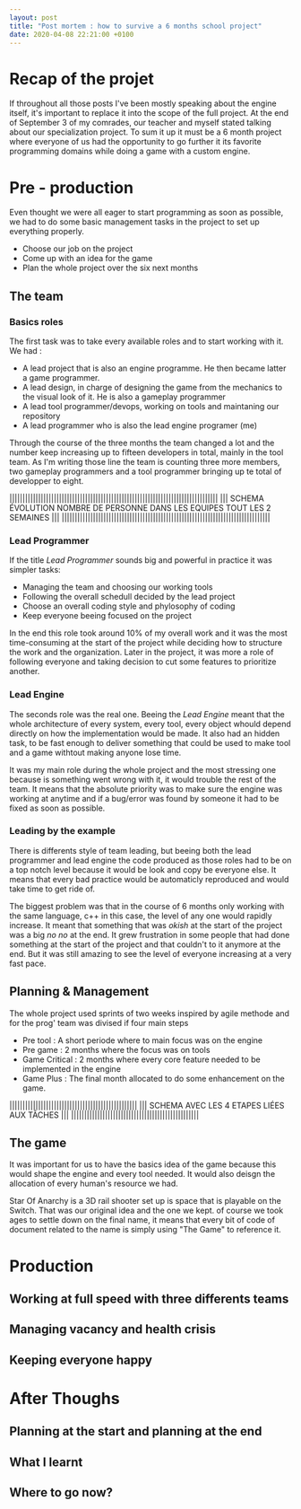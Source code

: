 ```yaml
---
layout: post
title: "Post mortem : how to survive a 6 months school project"
date: 2020-04-08 22:21:00 +0100
---
```


# Recap of the projet
If throughout all those posts I've been mostly speaking about the engine itself, it's important to replace it into the scope of the full project. At the end of September 3 of my comrades, our teacher and myself stated talking about our specialization project. To sum it up it must be a 6 month project where everyone of us had the opportunity to go further it its favorite programming domains while doing a game with a custom engine.

# Pre - production

Even thought we were all eager to start programming as soon as possible, we had to do some basic management tasks in the project to set up everything properly. 
- Choose our job on the project
- Come up with an idea for the game
- Plan the whole project over the six next months

## The team

### Basics roles

The first task was to take every available roles and to start working with it. We had :
- A lead project that is also an engine programme. He then became latter a game programmer.
- A lead design, in charge of designing the game from the mechanics to the visual look of it. He is also a gameplay programmer
- A lead tool programmer/devops, working on tools and maintaning our repository
- A lead programmer who is also the lead engine programer (me)

Through the course of the three months the team changed a lot and the number keep increasing up to fifteen developers in total, mainly in the tool team. As I'm writing those line the team is counting three more members, two gameplay programmers and a tool programmer bringing up te total of developper to eight.

||||||||||||||||||||||||||||||||||||||||||||||||||||||||||||||||||||||||||||||||
||| SCHEMA ÉVOLUTION NOMBRE DE PERSONNE DANS LES EQUIPES TOUT LES 2 SEMAINES |||
||||||||||||||||||||||||||||||||||||||||||||||||||||||||||||||||||||||||||||||||

### Lead Programmer
If the title _Lead Programmer_ sounds big and powerful in practice it was simpler tasks:
- Managing the team and choosing our working tools
- Following the overall schedull decided by the lead project 
- Choose an overall coding style and phylosophy of coding
- Keep everyone beeing focused on the project

In the end this role took around 10% of my overall work and it was the most time-consuming at the start of the project while deciding how to structure the work and the organization. Later in the project, it was more a role of following everyone and taking decision to cut some features to prioritize another.

### Lead Engine

The seconds role was the real one. Beeing the _Lead Engine_ meant that the  whole architecture of every system, every tool, every object whould depend directly on how the implementation would be made. It also had an hidden task, to be fast enough to deliver something that could be used to make tool and a game withtout making anyone lose time. 

It was my main role during the whole project and the most stressing one because is something went wrong with it, it would trouble the rest of the team. It means that the absolute priority was to make sure the engine was working at anytime and if a bug/error was found by someone it had to be fixed as soon as possible. 

### Leading by the example

There is differents style of team leading, but beeing both the lead programmer and lead engine the code produced as those roles had to be on a top notch level because it would be look and copy be everyone else. It means that every bad practice would be automaticly reproduced and would take time to get ride of. 

The biggest problem was that in the course of 6 months only working with the same language, c++ in this case, the level of any one would rapidly increase. It meant that something that was _okish_ at the start of the project was a big _no no_ at the end. It grew frustration in some people that had done something at the start of the project and that couldn't to it anymore at the end. But it was still amazing to see the level of everyone increasing at a very fast pace.

## Planning & Management
The whole project used sprints of two weeks inspired by agile methode and for the prog' team was divised if four main steps

- Pre tool : A short periode where to main focus was on the engine
- Pre game : 2 months where the focus was on tools
- Game Critical : 2 months where every core feature needed to be implemented in the engine
- Game Plus : The final month allocated to do some enhancement on the game.

|||||||||||||||||||||||||||||||||||||||||||||||||
||| SCHEMA AVEC LES 4 ETAPES LIÉES AUX TÂCHES |||
|||||||||||||||||||||||||||||||||||||||||||||||||

## The game
It was important for us to have the basics idea of the game because this would shape the engine and every tool needed. It would also deisgn the allocation of every human's resource we had.

Star Of Anarchy is a 3D rail shooter set up is space that is playable on the Switch. That was our original idea and the one we kept. of course we took ages to settle down on the final name, it means that every bit of code of document related to the name is simply using "The Game" to reference it.

# Production 

## Working at full speed with three differents teams

## Managing vacancy and health crisis

## Keeping everyone happy

# After Thoughs

## Planning at the start and planning at the end

## What I learnt

## Where to go now?

